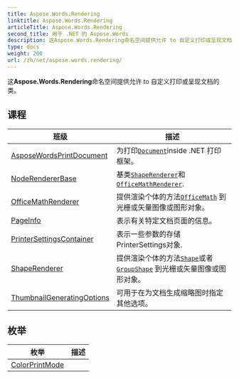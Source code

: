 ```yaml
---
title: Aspose.Words.Rendering
linktitle: Aspose.Words.Rendering
articleTitle: Aspose.Words.Rendering
second_title: 用于 .NET 的 Aspose.Words
description: 这Aspose.Words.Rendering命名空间提供允许 to 自定义打印或呈现文档的类 在 C#.
type: docs
weight: 200
url: /zh/net/aspose.words.rendering/
---
```

这**Aspose.Words.Rendering**命名空间提供允许 to 自定义打印或呈现文档的类。

## 课程

| 班级 | 描述 |
| --- | --- |
| [AsposeWordsPrintDocument](./asposewordsprintdocument/) | 为打印[`Document`](../aspose.words/document/)inside .NET 打印框架。 |
| [NodeRendererBase](./noderendererbase/) | 基类[`ShapeRenderer`](../aspose.words.rendering/shaperenderer/)和[`OfficeMathRenderer`](../aspose.words.rendering/officemathrenderer/). |
| [OfficeMathRenderer](./officemathrenderer/) | 提供渲染个体的方法[`OfficeMath`](../aspose.words.math/officemath/) 到光栅或矢量图像或图形对象。 |
| [PageInfo](./pageinfo/) | 表示有关特定文档页面的信息。 |
| [PrinterSettingsContainer](./printersettingscontainer/) | 表示一些参数的存储PrinterSettings对象. |
| [ShapeRenderer](./shaperenderer/) | 提供渲染个体的方法[`Shape`](../aspose.words.drawing/shape/)或者[`GroupShape`](../aspose.words.drawing/groupshape/) 到光栅或矢量图像或图形对象。 |
| [ThumbnailGeneratingOptions](./thumbnailgeneratingoptions/) | 可用于在为文档生成缩略图时指定其他选项。 |
## 枚举

| 枚举 | 描述 |
| --- | --- |
| [ColorPrintMode](./colorprintmode/) |  |
